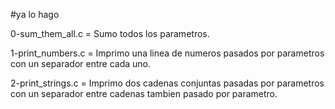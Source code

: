 #ya lo hago

0-sum_them_all.c = Sumo todos los parametros.

1-print_numbers.c =  Imprimo una linea de numeros pasados por parametros con un separador entre cada uno.

2-print_strings.c = Imprimo dos cadenas conjuntas pasadas por parametros con un separador entre cadenas tambien pasado por parametro.